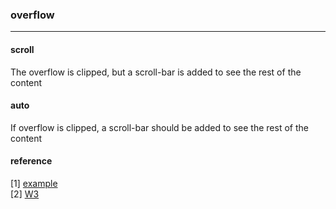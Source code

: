 ### overflow
---
#### scroll	
  The overflow is clipped, but a scroll-bar is added to see the rest of the content	
#### auto	
  If overflow is clipped, a scroll-bar should be added to see the rest of the content

#### reference
[1] [example](https://www.w3schools.com/cssref/playit.asp?filename=playcss_overflow&preval=auto)          
[2] [W3](https://www.w3schools.com/cssref/pr_pos_overflow.asp)
